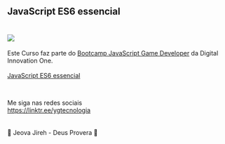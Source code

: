 ## JavaScript ES6 essencial

<h1>
   <img src="https://scontent.fsjk2-1.fna.fbcdn.net/v/t1.6435-9/120254654_3630119513686291_5364606722449890864_n.jpg?_nc_cat=111&ccb=1-3&_nc_sid=cdbe9c&_nc_ohc=pg9Ygi9fxoAAX-0x2hQ&_nc_ht=scontent.fsjk2-1.fna&oh=08ac4a51ff3447625c577260165aa8c9&oe=60B6CCDC" border="0">
</h1>
 
Este Curso faz parte do <a href="https://web.digitalinnovation.one/track/javascript-game-developer/">Bootcamp JavaScript Game Developer</a> da Digital Innovation One.
<br>
<br>
[JavaScript ES6 essencial](https://digitalinnovation.one/cursos/javascript-es6-essencial?ref=certificate/6F312C47) <br>

<br>

Me siga nas redes sociais<br>
https://linktr.ee/ygtecnologia
<br><br><br>
🙏 Jeova Jireh - Deus Provera 🙏